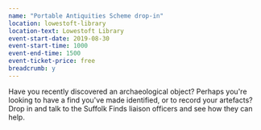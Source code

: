 ```yaml
---
name: "Portable Antiquities Scheme drop-in"
location: lowestoft-library
location-text: Lowestoft Library
event-start-date: 2019-08-30
event-start-time: 1000
event-end-time: 1500
event-ticket-price: free
breadcrumb: y
---
```


Have you recently discovered an archaeological object? Perhaps you're looking to have a find you've made identified, or to record your artefacts? Drop in and talk to the Suffolk Finds liaison officers and see how they can help.
